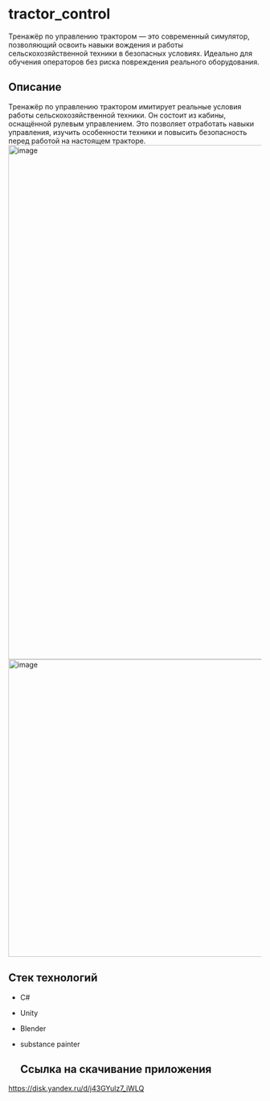 # tractor_control
Тренажёр по управлению трактором — это современный симулятор, позволяющий освоить навыки вождения и работы сельскохозяйственной техники в безопасных условиях. Идеально для обучения операторов без риска повреждения реального оборудования.
## Описание
Тренажёр по управлению трактором имитирует реальные условия работы сельскохозяйственной техники. Он состоит из кабины, оснащённой рулевым управлением. Это позволяет отработать навыки управления, изучить особенности техники и повысить безопасность перед работой на настоящем тракторе.
<img width="1022" height="1023" alt="image" src="https://github.com/user-attachments/assets/b28e3547-72bc-4a06-9508-8bb8a47d4bfb" />
<img width="1280" height="592" alt="image" src="https://github.com/user-attachments/assets/7e369b63-cd68-4b32-a9a8-bc2b8a0a7f62" />
## Стек технологий
- C#
- Unity
- Blender
- substance painter

  ## Ссылка на скачивание приложения
https://disk.yandex.ru/d/j43GYulz7_iWLQ

